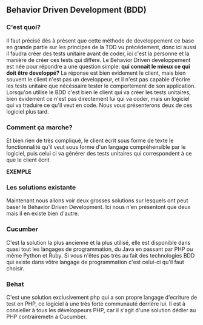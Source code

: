 ## Behavior Driven Development (BDD)


### C'est quoi?
Il faut précisé dès à présent que cette méthode de developpement ce base en grande partie sur les principes de la TDD vu précédement, donc ici aussi il faudra créer des tests unitaire avant de coder, ici c'est la personne et la manière de créer ces tests qui diffère.
Le Behavior Driven developpement est née pour répondre a une question simple: **qui connait le mieux ce qui doit être developpé?** La réponse est bien evidement le client, mais bien souvent le client n'est pas un developpeur, et il n'est pas capable d'écrire les tests unitaire que nécéssaire tester le comportement de son application.
Lorsqu'on utilise le BDD c'est bien le client qui va créer les tests unitaires, bien évidement ce n'est pas directement lui qui va coder, mais un logiciel qui va traduire ce qu'il veut en code. Nous vous présenterons deux de ces logiciel plus tard.

### Comment ça marche?
Et bien rien de très compliqué, le client écrit sous forme de texte le fonctionnalité qu'il veut sous forme d'un langage compréhensible par le logiciel, puis celui ci va générer des tests unitaires qui correspondent à ce que le client écrit

**EXEMPLE**

### Les solutions existante
Maintenant nous allons voir deux grosses solutions sur lesquels ont peut baser le Behavior Driven Development. Ici nous n'en présentont que deux mais il en existe bien d'autre.

### Cucumber
C'est la solution la plus ancienne et la plus utilisé, elle est disponible dans quasi tout les langages de programmation, du Java en passant par PHP ou même Python et Ruby. Si vous n'êtes pas très au fait des technologies BDD qui existe dans vôtre langage de programmation c'est celui-ci qu'il faut choisir.

### Behat
C'est une solution exclusivement php qui a son propre langage d'ecriture de test en PHP, ce logiciel à une très forte communauté derrière lui. Il est à consieller à tous les développeurs PHP, car il s'agit d'une solution dédier au PHP contrairemetn à Cucumber.

